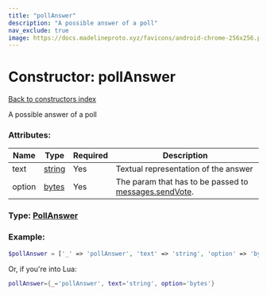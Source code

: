 ```yaml
---
title: "pollAnswer"
description: "A possible answer of a poll"
nav_exclude: true
image: https://docs.madelineproto.xyz/favicons/android-chrome-256x256.png
---
```

# Constructor: pollAnswer  
[Back to constructors index](index.md)



A possible answer of a poll

### Attributes:

| Name     |    Type       | Required | Description |
|----------|---------------|----------|-------------|
|text|[string](../types/string.md) | Yes|Textual representation of the answer|
|option|[bytes](../types/bytes.md) | Yes|The param that has to be passed to [messages.sendVote](../methods/messages.sendVote.md).|



### Type: [PollAnswer](../types/PollAnswer.md)


### Example:

```php
$pollAnswer = ['_' => 'pollAnswer', 'text' => 'string', 'option' => 'bytes'];
```  


Or, if you're into Lua:

```lua
pollAnswer={_='pollAnswer', text='string', option='bytes'}

```


